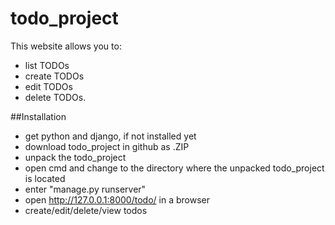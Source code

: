 # todo_project
This website allows you to:
- list TODOs
- create TODOs
- edit TODOs
- delete TODOs.

##Installation
- get python and django, if not installed yet
- download todo_project in github as .ZIP
- unpack the todo_project
- open cmd and change to the directory where the unpacked todo_project is located
- enter "manage.py runserver"
- open http://127.0.0.1:8000/todo/ in a browser
- create/edit/delete/view todos
